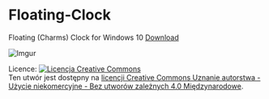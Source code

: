 # Floating-Clock
Floating (Charms) Clock for Windows 10 [Download](https://github.com/BaalTech/Floating-Clock/releases/latest)

![Imgur](http://i.imgur.com/CRTL9Rj.png)

Licence: <a rel="license" href="http://creativecommons.org/licenses/by-nc-nd/4.0/"><img alt="Licencja Creative Commons" style="border-width:0" src="https://i.creativecommons.org/l/by-nc-nd/4.0/88x31.png" /></a><br />Ten utwór jest dostępny na <a rel="license" href="http://creativecommons.org/licenses/by-nc-nd/4.0/">licencji Creative Commons Uznanie autorstwa - Użycie niekomercyjne - Bez utworów zależnych 4.0 Międzynarodowe</a>.
